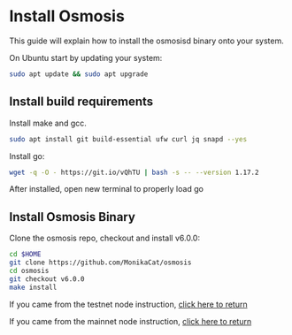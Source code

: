 
# Install Osmosis

This guide will explain how to install the osmosisd binary onto your system.


On Ubuntu start by updating your system:
```bash
sudo apt update && sudo apt upgrade
```

## Install build requirements

Install make and gcc.
```bash
sudo apt install git build-essential ufw curl jq snapd --yes
```

Install go:

```bash
wget -q -O - https://git.io/vQhTU | bash -s -- --version 1.17.2
```

After installed, open new terminal to properly load go

## Install Osmosis Binary

Clone the osmosis repo, checkout and install v6.0.0:

```bash
cd $HOME
git clone https://github.com/MonikaCat/osmosis
cd osmosis
git checkout v6.0.0
make install
```

If you came from the testnet node instruction, [click here to return](../network/join-testnet)

If you came from the mainnet node instruction, [click here to return](../network/join-mainnet)